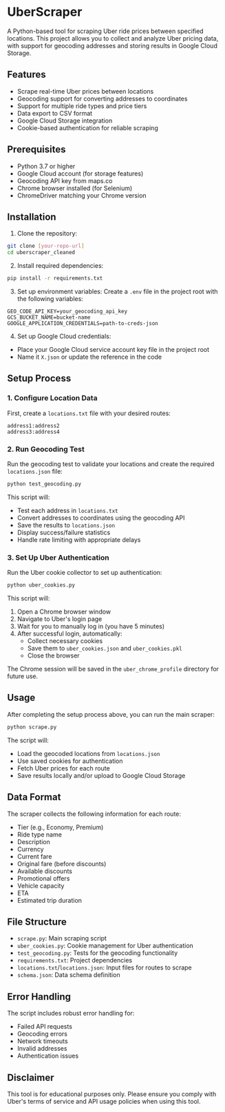 # UberScraper

A Python-based tool for scraping Uber ride prices between specified locations. This project allows you to collect and analyze Uber pricing data, with support for geocoding addresses and storing results in Google Cloud Storage.

## Features

- Scrape real-time Uber prices between locations
- Geocoding support for converting addresses to coordinates
- Support for multiple ride types and price tiers
- Data export to CSV format
- Google Cloud Storage integration
- Cookie-based authentication for reliable scraping

## Prerequisites

- Python 3.7 or higher
- Google Cloud account (for storage features)
- Geocoding API key from maps.co
- Chrome browser installed (for Selenium)
- ChromeDriver matching your Chrome version

## Installation

1. Clone the repository:
```bash
git clone [your-repo-url]
cd uberscraper_cleaned
```

2. Install required dependencies:
```bash
pip install -r requirements.txt
```

3. Set up environment variables:
Create a `.env` file in the project root with the following variables:
```
GEO_CODE_API_KEY=your_geocoding_api_key
GCS_BUCKET_NAME=bucket-name
GOOGLE_APPLICATION_CREDENTIALS=path-to-creds-json
```

4. Set up Google Cloud credentials:
- Place your Google Cloud service account key file in the project root
- Name it `X.json` or update the reference in the code

## Setup Process

### 1. Configure Location Data
First, create a `locations.txt` file with your desired routes:
```
address1:address2
address3:address4
```

### 2. Run Geocoding Test
Run the geocoding test to validate your locations and create the required `locations.json` file:
```bash
python test_geocoding.py
```

This script will:
- Test each address in `locations.txt`
- Convert addresses to coordinates using the geocoding API
- Save the results to `locations.json`
- Display success/failure statistics
- Handle rate limiting with appropriate delays

### 3. Set Up Uber Authentication
Run the Uber cookie collector to set up authentication:
```bash
python uber_cookies.py
```

This script will:
1. Open a Chrome browser window
2. Navigate to Uber's login page
3. Wait for you to manually log in (you have 5 minutes)
4. After successful login, automatically:
   - Collect necessary cookies
   - Save them to `uber_cookies.json` and `uber_cookies.pkl`
   - Close the browser

The Chrome session will be saved in the `uber_chrome_profile` directory for future use.

## Usage

After completing the setup process above, you can run the main scraper:
```bash
python scrape.py
```

The script will:
- Load the geocoded locations from `locations.json`
- Use saved cookies for authentication
- Fetch Uber prices for each route
- Save results locally and/or upload to Google Cloud Storage

## Data Format

The scraper collects the following information for each route:
- Tier (e.g., Economy, Premium)
- Ride type name
- Description
- Currency
- Current fare
- Original fare (before discounts)
- Available discounts
- Promotional offers
- Vehicle capacity
- ETA
- Estimated trip duration

## File Structure

- `scrape.py`: Main scraping script
- `uber_cookies.py`: Cookie management for Uber authentication
- `test_geocoding.py`: Tests for the geocoding functionality
- `requirements.txt`: Project dependencies
- `locations.txt`/`locations.json`: Input files for routes to scrape
- `schema.json`: Data schema definition

## Error Handling

The script includes robust error handling for:
- Failed API requests
- Geocoding errors
- Network timeouts
- Invalid addresses
- Authentication issues


## Disclaimer

This tool is for educational purposes only. Please ensure you comply with Uber's terms of service and API usage policies when using this tool. 